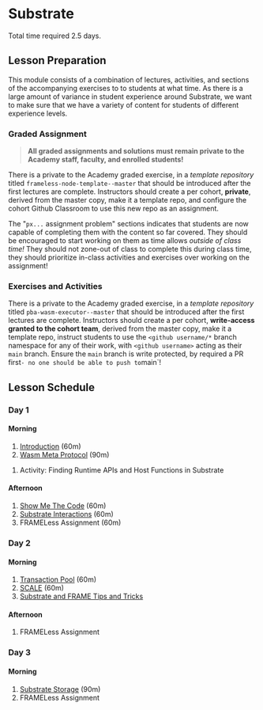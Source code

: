 # Substrate

Total time required 2.5 days.

## Lesson Preparation

This module consists of a combination of lectures, activities, and sections of the accompanying exercises to to students at what time.
As there is a large amount of variance in student experience around Substrate, we want to make sure that we have a variety of content for students of different experience levels.

### Graded Assignment

> **All graded assignments and solutions must remain private to the Academy staff, faculty, and enrolled students!**

There is a private to the Academy graded exercise, in a _template repository_ titled `frameless-node-template--master` that should be introduced after the first lectures are complete.
Instructors should create a per cohort, **private**, derived from the master copy, make it a template repo, and configure the cohort Github Classroom to use this new repo as an assignment.

The "`px...` assignment problem" sections indicates that students are now capable of completing them with the content so far covered.
They should be encouraged to start working on them as time allows _outside of class time!_
They should not zone-out of class to complete this during class time, they should prioritize in-class activities and exercises over working on the assignment!

### Exercises and Activities

There is a private to the Academy graded exercise, in a _template repository_ titled `pba-wasm-executor--master` that should be introduced after the first lectures are complete.
Instructors should create a per cohort, **write-access granted to the cohort team**, derived from the master copy, make it a template repo, instruct students to use the `<github username/*` branch namespace for any of their work, with `<github username>` acting as their `main` branch.
Ensure the `main` branch is write protected, by required a PR first`- no one should be able to push to`main`!

## Lesson Schedule

### Day 1

#### Morning

1. [Introduction](./1-Intro-to-Substrate-slides.md) (60m)
1. [Wasm Meta Protocol](./2-Wasm-Meta-Protocol-Slides.md) (90m)
<!-- FIXME where is this? -->
1. Activity: Finding Runtime APIs and Host Functions in Substrate

#### Afternoon

1. [Show Me The Code](./9-Substrate-In-The-Code-slides.md) (60m)
1. [Substrate Interactions](./9-Substrate-Interactions-slides.md) (60m)
1. FRAMELess Assignment (60m)

### Day 2

#### Morning

1. [Transaction Pool](./4-Transaction-Pool-slides.md) (60m)
1. [SCALE](./9-SCALE-slides.md) (60m)
1. [Substrate and FRAME Tips and Tricks](./9-Substrate-FRAME-Tips-Tricks-Slides.md)

#### Afternoon

1. FRAMELess Assignment

### Day 3

#### Morning

1. [Substrate Storage](./3-Merklized-Storage-slides.md) (90m)
1. FRAMELess Assignment
